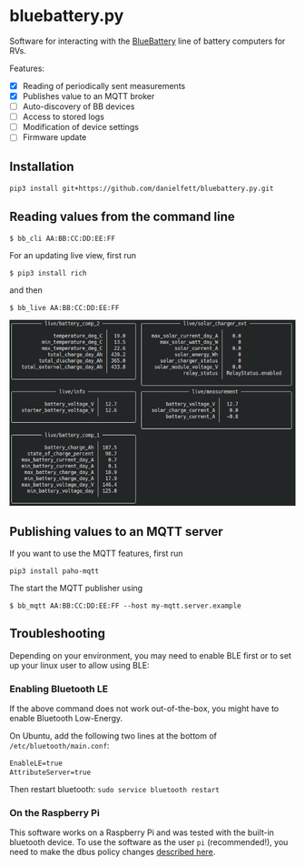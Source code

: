 # bluebattery.py

Software for interacting with the [BlueBattery](https://www.blue-battery.com/) line of battery computers for RVs.

Features:

- [x] Reading of periodically sent measurements
- [x] Publishes value to an MQTT broker
- [ ] Auto-discovery of BB devices
- [ ] Access to stored logs
- [ ] Modification of device settings
- [ ] Firmware update

## Installation

```
pip3 install git+https://github.com/danielfett/bluebattery.py.git
```


## Reading values from the command line

```
$ bb_cli AA:BB:CC:DD:EE:FF
```

For an updating live view, first run

```
$ pip3 install rich
```

and then

```
$ bb_live AA:BB:CC:DD:EE:FF
```

![live view interface](assets/live_interface.png?raw=true)

## Publishing values to an MQTT server

If you want to use the MQTT features, first run

```
pip3 install paho-mqtt
```

The start the MQTT publisher using

```
$ bb_mqtt AA:BB:CC:DD:EE:FF --host my-mqtt.server.example
```

## Troubleshooting

Depending on your environment, you may need to enable BLE first or to set up your linux user to allow using BLE:

### Enabling Bluetooth LE

If the above command does not work out-of-the-box, you might have to enable Bluetooth Low-Energy. 

On Ubuntu, add the following two lines at the bottom of `/etc/bluetooth/main.conf`:

```
EnableLE=true
AttributeServer=true
```

Then restart bluetooth: `sudo service bluetooth restart`

### On the Raspberry Pi

This software works on a Raspberry Pi and was tested with the built-in bluetooth device. To use the software as the user `pi` (recommended!), you need to make the dbus policy changes [described here](https://www.raspberrypi.org/forums/viewtopic.php?t=108581#p746917).